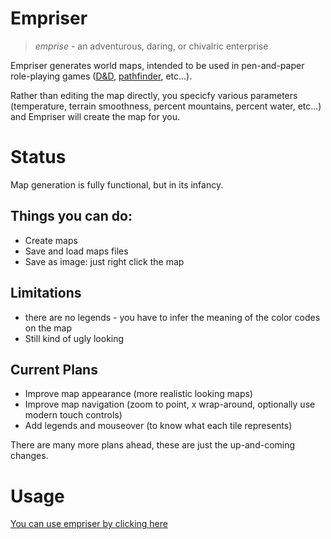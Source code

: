 # Empriser

> *emprise* - an adventurous, daring, or chivalric enterprise

Empriser generates world maps, intended to be used in pen-and-paper role-playing games ([D&D](http://dnd.wizards.com/), [pathfinder](http://paizo.com/pathfinderRPG), etc…).

Rather than editing the map directly, you specicfy various parameters (temperature, terrain smoothness, percent mountains, percent water, etc…) and Empriser will create the map for you.

# Status

Map generation is fully functional, but in its infancy. 

## Things you can do:
* Create maps
* Save and load maps files
* Save as image: just right click the map

## Limitations
* there are no legends - you have to infer the meaning of the color codes on the map
* Still kind of ugly looking

## Current Plans

* Improve map appearance (more realistic looking maps)
* Improve map navigation (zoom to point, x wrap-around, optionally use modern touch controls)
* Add legends and mouseover (to know what each tile represents)

There are many more plans ahead, these are just the up-and-coming changes.

# Usage

[You can use empriser by clicking here](http://haberdashPI.github.com/empriser)
